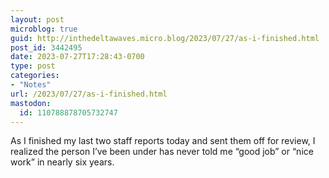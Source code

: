 ```yaml
---
layout: post
microblog: true
guid: http://inthedeltawaves.micro.blog/2023/07/27/as-i-finished.html
post_id: 3442495
date: 2023-07-27T17:28:43-0700
type: post
categories:
- "Notes"
url: /2023/07/27/as-i-finished.html
mastodon:
  id: 110788878705732747
---
```

As I finished my last two staff reports today and sent them off for review, I realized the person I’ve been under has never told me “good job” or “nice work” in nearly six years.
